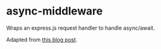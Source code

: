 # async-middleware
Wraps an express.js request handler to handle async/await.

Adapted from [this blog post](https://medium.com/@Abazhenov/using-async-await-in-express-with-node-8-b8af872c0016).
